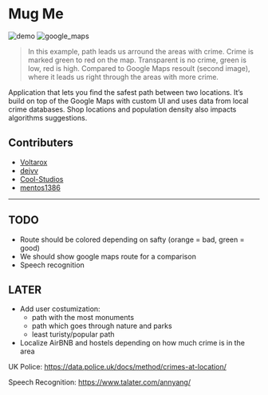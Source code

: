 # Mug Me

![demo](https://user-images.githubusercontent.com/1910649/72460692-97a1ad00-37cd-11ea-9cd2-aac7c5cd8580.png)
![google_maps](https://user-images.githubusercontent.com/1910649/72461759-f10adb80-37cf-11ea-9482-b2b43fdbb4e9.png)
> In this example, path leads us arround the areas with crime. Crime is marked green to red on the map. Transparent is no crime, green is low, red is high. Compared to Google Maps resoult (second image), where it leads us right through the areas with more crime.


Application that lets you find the safest path between two locations. It’s build on top of the Google Maps with custom UI and uses data from local crime databases. Shop locations and population density also impacts algorithms suggestions.


## Contributers
- [Voltarox](https://github.com/Voltarox)
- [dejvv](https://github.com/dejvv)
- [Cool-Studios](https://github.com/Cool-Studios)
- [mentos1386](https://github.com/mentos1386)

---

## TODO

 * Route should be colored depending on safty (orange = bad, green = good)
 * We should show google maps route for a comparison
 * Speech recognition


## LATER
 * Add user costumization:
    - path with the most monuments
    - path which goes through nature and parks
    - least turisty/popular path
 * Localize AirBNB and hostels depending on how much crime is in the area
 
UK Police:
https://data.police.uk/docs/method/crimes-at-location/

Speech Recognition:
https://www.talater.com/annyang/
